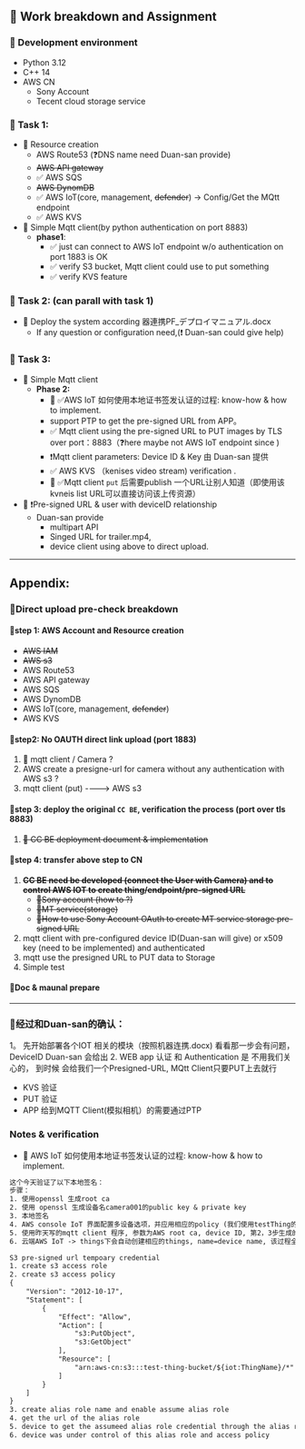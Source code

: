 ## 🎥 Work breakdown and Assignment

### 🧩 Development environment
- Python 3.12
- C++ 14
- AWS CN
  - Sony Account
  - Tecent cloud storage service

### 📌 Task 1:
- 🔀 Resource creation 
  - AWS Route53 (❓DNS name need Duan-san provide)
  - ~~AWS API gateway~~
  - ✅ AWS SQS 
  - ~~AWS DynomDB~~
  - ✅ AWS IoT(core, management, ~~defender~~) -> Config/Get the MQtt endpoint  
  - ✅ AWS KVS
- 🔀 Simple Mqtt client(by python authentication on port 8883)
  - **phase1**: 
    - ✅ just can connect to AWS IoT endpoint w/o authentication on port 1883 is OK
    - ✅ verify S3 bucket, Mqtt client could use to put something
    - ✅ verify KVS feature

### 📌 Task 2: (can parall with task 1)
- 🔀 Deploy the system according 器連携PF_デプロイマニュアル.docx
  - If any question or configuration need,(❗ Duan-san could give help)

### 📌 Task 3:
- 🔀 Simple Mqtt client
  - **Phase 2:**
    - 🔴 ✅AWS IoT 如何使用本地证书签发认证的过程: know-how & how to implement.   
    - support PTP to get the pre-signed URL from APP。 
    - ✅ Mqtt client using the pre-signed URL to PUT images by TLS over port：8883（❓here maybe not AWS IoT endpoint since )
    - ❗Mqtt client parameters: Device ID & Key 由 Duan-san 提供
    - ✅ AWS KVS （kenises video stream) verification .
    - 🔴 ✅Mqtt client `put` 后需要publish 一个URL让别人知道（即使用该kvneis list URL可以直接访问该上传资源） 
- 🔀 ❗Pre-signed URL & user with deviceID relationship 
  - Duan-san provide
    - multipart API
    - Singed URL for trailer.mp4,
    - device client using above to direct upload.
 
---

## Appendix:

### 🎥Direct upload pre-check breakdown 

#### 🔀step 1: AWS Account and Resource creation
- ~~AWS IAM~~ 
- ~~AWS s3~~
- AWS Route53
- AWS API gateway
- AWS SQS
- AWS DynomDB
- AWS IoT(core, management, ~~defender~~) 
- AWS KVS

#### 🔀step2: No OAUTH direct link upload (port 1883)
1. 📛 mqtt client / Camera ? 
2. AWS create a presigne-url for camera without any authentication with AWS s3 ?
3. mqtt client (put) ----> AWS s3


#### 🔀step 3: deploy the original `CC BE`, verification the process (port over tls 8883)
1. ~~📛 CC BE deployment document & implementation~~  

#### 🔀step 4: transfer above step to CN 
1. ~~**CC BE need be developed (connect the User with Camera) and to control AWS IOT to create thing/endpoint/pre-signed URL**~~
   - ~~📛Sony account (how to ?)~~ 
   - ~~📛MT service(storage)~~ 
   - ~~📛How to use Sony Account OAuth to create MT service storage pre-signed URL~~
2. mqtt client with pre-configured device ID(Duan-san will give)  or x509 key (need to be implemented) and authenticated
3. mqtt use the presigned URL to PUT data to Storage 
4. Simple test

#### 🔀Doc & maunal prepare

---

### 📌经过和Duan-san的确认：
1。 先开始部署各个IOT 相关的模块（按照机器连携.docx) 看看那一步会有问题， DeviceID Duan-san 会给出
2. WEB app 认证 和 Authentication 是 不用我们关心的， 到时候 会给我们一个Presigned-URL, MQtt Client只要PUT上去就行
   - KVS 验证
   - PUT 验证
   - APP 给到MQTT Client(模拟相机）的需要通过PTP

### Notes & verification 

- 🔴 AWS IoT 如何使用本地证书签发认证的过程: know-how & how to implement. 
```txt
这个今天验证了以下本地签名：
步骤： 
1. 使用openssl 生成root ca
2. 使用 openssl 生成设备名camera001的public key & private key
3. 本地签名
4. AWS console IoT 界面配置多设备选项，并应用相应的policy (我们使用testThing的policy) 选择x509认证并上传第一步本地root ca到AWS IoT core 
5. 使用昨天写的mqtt client 程序, 参数为AWS root ca, device ID, 第2，3步生成的private key和签名，IoT endpint 即可connect AWS IoT.
6. 云端AWS IoT -> things下会自动创建相应的things, name=device name, 该过程全自动， 无需手动配置
```
```txt
S3 pre-signed url tempoary credential
1. create s3 access role
2. create s3 access policy
{
    "Version": "2012-10-17",
    "Statement": [
        {
            "Effect": "Allow",
            "Action": [
                "s3:PutObject",
                "s3:GetObject"
            ],
            "Resource": [
                "arn:aws-cn:s3:::test-thing-bucket/${iot:ThingName}/*"
            ]
        }
    ]
}
3. create alias role name and enable assume alias role
4. get the url of the alias role
5. device to get the assumeed alias role credential through the alias role
6. device was under control of this alias role and access policy
```


